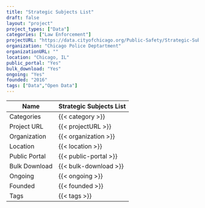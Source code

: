 ```yaml
---
title: "Strategic Subjects List"
draft: false
layout: "project"
project_types: ["Data"]
categories: ["Law Enforcement"]
projectURL: "https://data.cityofchicago.org/Public-Safety/Strategic-Subject-List-Dashboard/wgnt-sjgb"
organization: "Chicago Police Deptartment"
organizationURL: ""
location: "Chicago, IL"
public_portal: "Yes"
bulk_download: "Yes"
ongoing: "Yes"
founded: "2016"
tags: ["Data","Open Data"]
---
```



Name                    |  Strategic Subjects List    
------------------------|----
Categories              | {{< category >}} 
Project URL             | {{< projectURL >}} 
Organization            | {{< organization >}} 
Location                | {{< location >}} 
Public Portal           | {{< public-portal >}} 
Bulk Download           | {{< bulk-download >}} 
Ongoing                 | {{< ongoing >}} 
Founded                 | {{< founded >}} 
Tags                    | {{< tags >}} 
